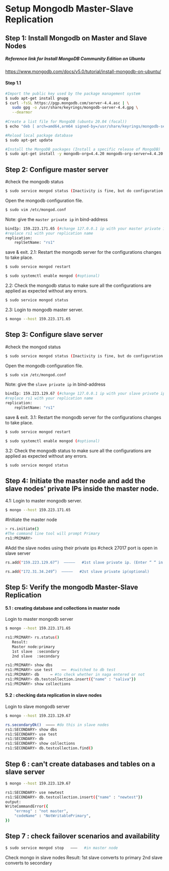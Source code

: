 # Setup Mongodb Master-Slave Replication
## Step 1: Install Mongodb on Master and Slave Nodes
##### Reference link for Install MongoDB Community Edition on Ubuntu
https://www.mongodb.com/docs/v5.0/tutorial/install-mongodb-on-ubuntu/
#### Step 1.1 
```sh
#Import the public key used by the package management system
$ sudo apt-get install gnupg
$ curl -fsSL https://pgp.mongodb.com/server-4.4.asc | \
   sudo gpg -o /usr/share/keyrings/mongodb-server-4.4.gpg \
   --dearmor
   
#Create a list file for MongoDB (ubuntu 20.04 (focal))   
$ echo "deb [ arch=amd64,arm64 signed-by=/usr/share/keyrings/mongodb-server-4.4.gpg ] https://repo.mongodb.org/apt/ubuntu focal/mongodb-org/4.4 multiverse" | sudo tee /etc/apt/sources.list.d/mongodb-org-4.4.list

#Reload local package database
$ sudo apt-get update

#Install the MongoDB packages (Install a specific release of MongoDB)
$ sudo apt-get install -y mongodb-org=4.4.20 mongodb-org-server=4.4.20 mongodb-org-shell=4.4.20 mongodb-org-mongos=4.4.20 mongodb-org-tools=4.4.20
```
## Step 2: Configure master server
#check the mongodb status
```sh
$ sudo service mongod status (Inactivity is fine, but do configuration changes.)
```
Open the mongodb configuration file.
```sh
$ sudo vim /etc/mongod.conf
```
Note: give the `master private ip` in bind-address
```sh
bindIp: 159.223.171.65 (#change 127.0.0.1 ip with your master private ip)
#replace rs1 with your replication name
replication:
    replSetName: "rs1" 
```
save & exit.
2.1: Restart the mongodb server for the configurations changes to take place.
```sh
$ sudo service mongod restart
```
```sh
$ sudo systemctl enable mongod (#optional)
```
2.2: Check the mongodb status to make sure all the configurations are applied as expected without any errors.
```sh
$ sudo service mongod status
```
2.3: Login to mongodb master server.
```sh
$ mongo --host 159.223.171.65
```
## Step 3: Configure slave server
#check the mongod status
```sh
$ sudo service mongod status (Inactivity is fine, but do configuration changes.)
```
Open the mongodb configuration file.
```sh
$ sudo vim /etc/mongod.conf
```
Note: give the `slave private ip` in bind-address
```sh
bindIp: 159.223.129.67 (#change 127.0.0.1 ip with your slave private ip)
#replace rs1 with your replication name
replication:
    replSetName: "rs1" 
```
save & exit.
3.1: Restart the mongodb server for the configurations changes to take place.
```sh
$ sudo service mongod restart
```
```sh
$ sudo systemctl enable mongod (#optional)
```
3.2: Check the mongodb status to make sure all the configurations are applied as expected without any errors.
```sh
$ sudo service mongod status
```
## Step 4: Initiate the master node and add the slave nodes' private IPs inside the master node. 
4.1: Login to master mongodb server.
```sh
$ mongo --host 159.223.171.65
```
#Initiate the master node
```sh
> rs.initiate()
#The command line tool will prompt Primary
rs1:PRIMARY>
```
#Add the slave nodes using their private ips
#check 27017 port is open in slave server
```sh
rs.add("159.223.129.67“)  —————   #1st slave private ip. (Enter “ “ in terminal manually otherwise error will come)
```
```sh
rs.add("172.31.34.249”)  —————   #2st slave private ip(optional)
```

## Step 5: Verify the mongodb Master-Slave Replication 
#### 5.1 : creating database and collections in master node
Login to master mongodb server
```sh
$ mongo --host 159.223.171.65
```
```sh
rs1:PRIMARY> rs.status()
   Result:
   Master node:primary
   1st slave  :secondary
   2nd slave  :secondary
```  
```sh
rs1:PRIMARY> show dbs
rs1:PRIMARY> use test    ——  #switched to db test
rs1:PRIMARY> db     — #to check whether in naga entered or not
rs1:PRIMARY> db.testcollection.insert({"name" : "saliva"})
rs1:PRIMARY> show collections
```
#### 5.2 : checking data replication in slave nodes
Login to slave mongodb server
```sh
$ mongo --host 159.223.129.67
```
```sh
rs.secondaryOk()  ———— #do this in slave nodes
rs1:SECONDARY> show dbs
rs1:SECONDARY> use test
rs1:SECONDARY> db 
rs1:SECONDARY> show collections
rs1:SECONDARY> db.testcollection.find()
```
## Step 6 : can't create databases and tables on a slave server
```sh
$ mongo --host 159.223.129.67
```
```sh
rs1:SECONDARY> use newtest
rs1:SECONDARY> db.testcollection.insert({"name" : "newtest"})
output:
WriteCommandError({
	"errmsg" : "not master",
	"codeName" : "NotWritablePrimary",
})
```

## Step 7 : check failover scenarios and availability
```sh
$ sudo service mongod stop   ———   #in master node
```
Check mongo in slave nodes
   Result:
   1st slave converts to primary
   2nd slave converts to secondary


